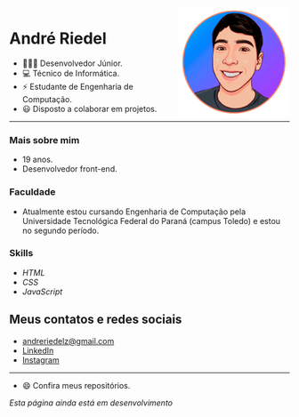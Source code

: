 <img src="foto.gif" alt="Andre Riedel" width="200px" align="right"/>

# André Riedel
            
- 👨🏻‍💻 Desenvolvedor Júnior.
- 💻 Técnico de Informática.
- ⚡ Estudante de Engenharia de Computação.
- 😃 Disposto a colaborar em projetos.

---

### Mais sobre mim

- 19 anos.
- Desenvolvedor front-end.

### Faculdade

- Atualmente estou cursando Engenharia de Computação pela Universidade Tecnológica Federal do Paraná (campus Toledo) e estou no segundo período.

### Skills

- *HTML*
- *CSS*
- *JavaScript* 

## Meus contatos e redes sociais

- andreriedelz@gmail.com
- [LinkedIn](https://www.linkedin.com/in/andr%C3%A9-zambroni-riedel-408766140/)
- [Instagram](https://www.instagram.com/andreriedel_/)

---

- 😄 Confira meus repositórios.

*Esta página ainda está em desenvolvimento*
